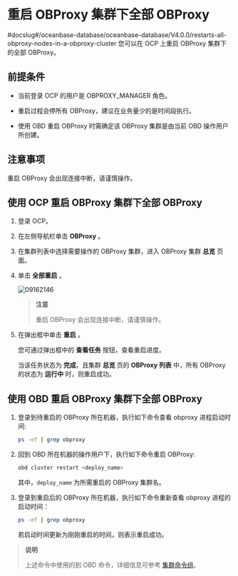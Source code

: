 # 重启 OBProxy 集群下全部 OBProxy
#docslug#/oceanbase-database/oceanbase-database/V4.0.0/restarts-all-obproxy-nodes-in-a-obproxy-cluster
您可以在 OCP 上重启 OBProxy 集群下的全部 OBProxy。

## 前提条件

* 当前登录 OCP 的用户是 OBPROXY_MANAGER 角色。

* 重启过程会停所有 OBProxy，建议在业务量少的是时间段执行。

* 使用 OBD 重启 OBProxy 时需确定该 OBProxy 集群是由当前 OBD 操作用户所创建。

## 注意事项

重启 OBProxy 会出现连接中断，请谨慎操作。

## 使用 OCP 重启 OBProxy 集群下全部 OBProxy

1. 登录 OCP。

2. 在左侧导航栏单击 **OBProxy** 。

3. 在集群列表中选择需要操作的 OBProxy 集群，进入 OBProxy 集群 **总览** 页面。

4. 单击 **全部重启** 。

   ![09162146](http://icms-x-dita.oss-cn-zhangjiakou.aliyuncs.com/xdita-output/zh-CN/task15904357/images/p327471.png?Expires=7258125489&OSSAccessKeyId=LTAIJfoPL6wmrirR&Signature=57c62mlAt00tJnnGWyJ1KnLgID0%3D)

   > **注意**
   >
   > 重启 OBProxy 会出现连接中断，请谨慎操作。

5. 在弹出框中单击 **重启** 。

   您可通过弹出框中的 **查看任务** 按钮，查看重启进度。

   当该任务状态为 **完成**，且集群 **总览** 页的 **OBProxy 列表** 中，所有 OBProxy 的状态为 **运行中** 时，则重启成功。

## 使用 OBD 重启 OBProxy 集群下全部 OBProxy

1. 登录到待重启的 OBProxy 所在机器，执行如下命令查看 obproxy 进程启动时间:

   ```bash
   ps -ef | grep obproxy
   ```

2. 回到 OBD 所在机器的操作用户下，执行如下命令重启 OBProxy:

   ```bash
   obd cluster restart <deploy_name>
   ```

   其中，`deploy_name` 为所需重启的 OBProxy 集群名。

3. 登录到重启后的 OBProxy 所在机器，执行如下命令重新查看 obproxy 进程的启动时间：

   ```bash
   ps -ef | grep obproxy
   ```

   若启动时间更新为刚刚重启的时间，则表示重启成功。

> **说明**
>
> 上述命令中使用的到 OBD 命令，详细信息可参考 [集群命令组](https://www.oceanbase.com/docs/community-obd-cn-1000000000050428)。
